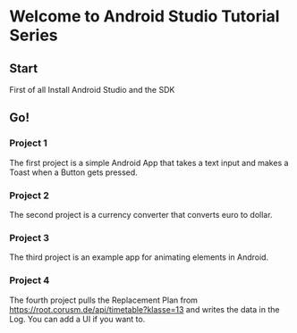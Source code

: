 # Welcome to Android Studio Tutorial Series

## Start
First of all Install Android Studio and the SDK

## Go!

### Project 1
The first project is a simple Android App that takes a text input and makes a Toast when a Button gets pressed.

### Project 2
The second project is a currency converter that converts euro to dollar.

### Project 3
The third project is an example app for animating elements in Android.

### Project 4
The fourth project pulls the Replacement Plan from https://root.corusm.de/api/timetable?klasse=13 and writes the data in the Log. You can add a UI if you want to.
